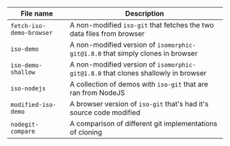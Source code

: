 | File name | Description |
| --- | --- |
| `fetch-iso-demo-browser` | A non-modified `iso-git` that fetches the two data files from browser |
| `iso-demo` | A non-modified version of `isomorphic-git@1.8.0` that simply clones in browser |
| `iso-demo-shallow` | A non-modified version of `isomorphic-git@1.8.0` that clones shallowly in browser |
| `iso-nodejs` | A collection of demos with `iso-git` that are ran from NodeJS |
| `modified-iso-demo` | A browser version of `iso-git` that's had it's source code modified |
| `nodegit-compare` | A comparison of different git implementations of cloning |